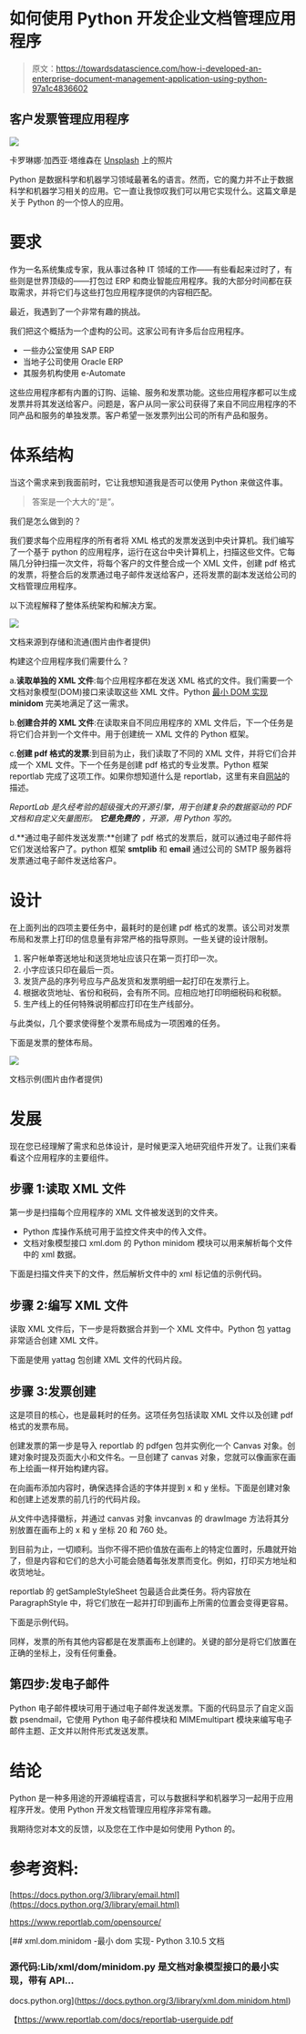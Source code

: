 # 如何使用 Python 开发企业文档管理应用程序

> 原文：<https://towardsdatascience.com/how-i-developed-an-enterprise-document-management-application-using-python-97a1c4836602>

## 客户发票管理应用程序

![](img/f1c348dfe8c4946ee0089e1dd4a99d0d.png)

卡罗琳娜·加西亚·塔维森在 [Unsplash](https://unsplash.com?utm_source=medium&utm_medium=referral) 上的照片

Python 是数据科学和机器学习领域最著名的语言。然而，它的魔力并不止于数据科学和机器学习相关的应用。它一直让我惊叹我们可以用它实现什么。这篇文章是关于 Python 的一个惊人的应用。

# 要求

作为一名系统集成专家，我从事过各种 IT 领域的工作——有些看起来过时了，有些则是世界顶级的——打包过 ERP 和商业智能应用程序。我的大部分时间都在获取需求，并将它们与这些打包应用程序提供的内容相匹配。

最近，我遇到了一个非常有趣的挑战。

我们把这个概括为一个虚构的公司。这家公司有许多后台应用程序。

*   一些办公室使用 SAP ERP
*   当地子公司使用 Oracle ERP
*   其服务机构使用 e-Automate

这些应用程序都有内置的订购、运输、服务和发票功能。这些应用程序都可以生成发票并将其发送给客户。问题是，客户从同一家公司获得了来自不同应用程序的不同产品和服务的单独发票。客户希望一张发票列出公司的所有产品和服务。

# 体系结构

当这个需求来到我面前时，它让我想知道我是否可以使用 Python 来做这件事。

> 答案是一个大大的“是”。

我们是怎么做到的？

我们要求每个应用程序的所有者将 XML 格式的发票发送到中央计算机。我们编写了一个基于 python 的应用程序，运行在这台中央计算机上，扫描这些文件。它每隔几分钟扫描一次文件，将每个客户的文件整合成一个 XML 文件，创建 pdf 格式的发票，将整合后的发票通过电子邮件发送给客户，还将发票的副本发送给公司的文档管理应用程序。

以下流程解释了整体系统架构和解决方案。

![](img/97204a998322580b70bc91a691707635.png)

文档来源到存储和流通(图片由作者提供)

构建这个应用程序我们需要什么？

a.**读取单独的 XML 文件**:每个应用程序都在发送 XML 格式的文件。我们需要一个文档对象模型(DOM)接口来读取这些 XML 文件。Python [最小 DOM 实现](https://docs.python.org/3/library/xml.dom.minidom.html) **minidom** 完美地满足了这一需求。

b.**创建合并的 XML 文件**:在读取来自不同应用程序的 XML 文件后，下一个任务是将它们合并到一个文件中。用于创建统一 XML 文件的 Python 框架。

c.**创建 pdf 格式的发票**:到目前为止，我们读取了不同的 XML 文件，并将它们合并成一个 XML 文件。下一个任务是创建 pdf 格式的专业发票。Python 框架 reportlab 完成了这项工作。如果你想知道什么是 reportlab，这里有来自[网站](https://www.reportlab.com/opensource/)的描述。

*ReportLab 是久经考验的超级强大的开源引擎，用于创建复杂的数据驱动的 PDF 文档和自定义矢量图形。* ***它是免费的*** *，开源，用 Python 写的。*

d.**通过电子邮件发送发票:**创建了 pdf 格式的发票后，就可以通过电子邮件将它们发送给客户了。python 框架 **smtplib** 和 **email** 通过公司的 SMTP 服务器将发票通过电子邮件发送给客户。

# 设计

在上面列出的四项主要任务中，最耗时的是创建 pdf 格式的发票。该公司对发票布局和发票上打印的信息量有非常严格的指导原则。一些关键的设计限制。

1.  客户帐单寄送地址和送货地址应该只在第一页打印一次。
2.  小字应该只印在最后一页。
3.  发货产品的序列号应与产品发货和发票明细一起打印在发票行上。
4.  根据收货地址、省份和税码，会有所不同。应相应地打印明细税码和税额。
5.  生产线上的任何特殊说明都应打印在生产线部分。

与此类似，几个要求使得整个发票布局成为一项困难的任务。

下面是发票的整体布局。

![](img/22b8c136f0f7a21fef157ef9a8c84be3.png)

文档示例(图片由作者提供)

# 发展

现在您已经理解了需求和总体设计，是时候更深入地研究组件开发了。让我们来看看这个应用程序的主要组件。

## 步骤 1:读取 XML 文件

第一步是扫描每个应用程序的 XML 文件被发送到的文件夹。

*   Python 库操作系统可用于监控文件夹中的传入文件。
*   文档对象模型接口 xml.dom 的 Python minidom 模块可以用来解析每个文件中的 xml 数据。

下面是扫描文件夹下的文件，然后解析文件中的 xml 标记值的示例代码。

## 步骤 2:编写 XML 文件

读取 XML 文件后，下一步是将数据合并到一个 XML 文件中。Python 包 yattag 非常适合创建 XML 文件。

下面是使用 yattag 包创建 XML 文件的代码片段。

## 步骤 3:发票创建

这是项目的核心，也是最耗时的任务。这项任务包括读取 XML 文件以及创建 pdf 格式的发票布局。

创建发票的第一步是导入 reportlab 的 pdfgen 包并实例化一个 Canvas 对象。创建对象时提及页面大小和文件名。一旦创建了 canvas 对象，您就可以像画家在画布上绘画一样开始构建内容。

在向画布添加内容时，确保选择合适的字体并提到 x 和 y 坐标。下面是创建对象和创建上述发票的前几行的代码片段。

从文件中选择徽标，并通过 canvas 对象 invcanvas 的 drawImage 方法将其分别放置在画布上的 x 和 y 坐标 20 和 760 处。

到目前为止，一切顺利。当你不得不把价值放在画布上的特定位置时，乐趣就开始了，但是内容和它们的总大小可能会随着每张发票而变化。例如，打印买方地址和收货地址。

reportlab 的 getSampleStyleSheet 包最适合此类任务。将内容放在 ParagraphStyle 中，将它们放在一起并打印到画布上所需的位置会变得更容易。

下面是示例代码。

同样，发票的所有其他内容都是在发票画布上创建的。关键的部分是将它们放置在正确的坐标上，没有任何重叠。

## 第四步:发电子邮件

Python 电子邮件模块可用于通过电子邮件发送发票。下面的代码显示了自定义函数 psendmail，它使用 Python 电子邮件模块和 MIMEmultipart 模块来编写电子邮件主题、正文并以附件形式发送发票。

# 结论

Python 是一种多用途的开源编程语言，可以与数据科学和机器学习一起用于应用程序开发。使用 Python 开发文档管理应用程序非常有趣。

我期待您对本文的反馈，以及您在工作中是如何使用 Python 的。

# 参考资料:

[https://docs.python.org/3/library/email.html](https://docs.python.org/3/library/email.html)

https://www.reportlab.com/opensource/

 [## xml.dom.minidom -最小 dom 实现- Python 3.10.5 文档

### 源代码:Lib/xml/dom/minidom.py 是文档对象模型接口的最小实现，带有 API…

docs.python.org](https://docs.python.org/3/library/xml.dom.minidom.html) 

【https://www.reportlab.com/docs/reportlab-userguide.pdf 